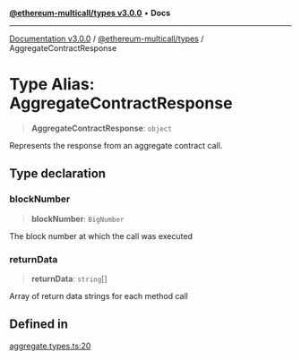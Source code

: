 [**@ethereum-multicall/types v3.0.0**](../README.md) • **Docs**

***

[Documentation v3.0.0](../../../packages.md) / [@ethereum-multicall/types](../README.md) / AggregateContractResponse

# Type Alias: AggregateContractResponse

> **AggregateContractResponse**: `object`

Represents the response from an aggregate contract call.

## Type declaration

### blockNumber

> **blockNumber**: `BigNumber`

The block number at which the call was executed

### returnData

> **returnData**: `string`[]

Array of return data strings for each method call

## Defined in

[aggregate.types.ts:20](https://github.com/niZmosis/ethereum-multicall/blob/759805f36c7ddb05e5fad0eb8478dcf22871af59/packages/types/src/aggregate.types.ts#L20)
